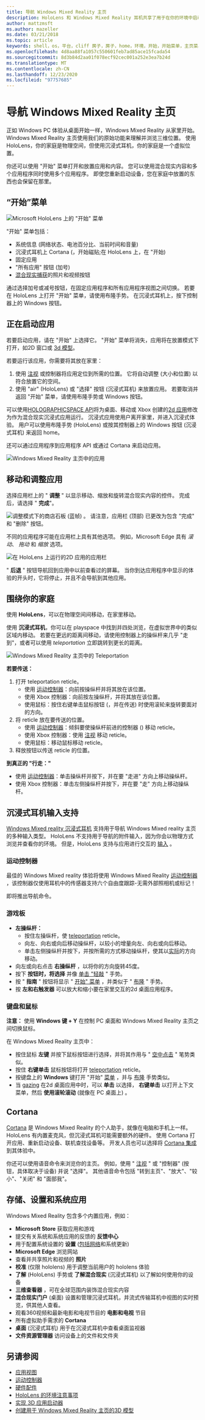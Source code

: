 ```yaml
---
title: 导航 Windows Mixed Reality 主页
description: HoloLens 和 Windows Mixed Reality 耳机共享了用于在你的环境中启动、放置和操作应用和3D 模型的范例， (物理或数字) 。 了解如何在这两种设备类型上浏览 Windows Mixed Reality 主页。
author: mattzmsft
ms.author: mazeller
ms.date: 03/21/2018
ms.topic: article
keywords: shell，os，平台，cliff 房子，房子，home，环境，开始，开始菜单，主页菜单，pin，应用，启动应用，放置应用，传送，移动，导航，混合现实耳机，虚拟现实耳机，什么是虚拟现实
ms.openlocfilehash: 4d8aa88fa1057c550601feb7ad85ace15fcada54
ms.sourcegitcommit: 8d3b84d2aa01f078ecf92cec001a252e3ea7b24d
ms.translationtype: MT
ms.contentlocale: zh-CN
ms.lasthandoff: 12/23/2020
ms.locfileid: "97757685"
---
```

# <a name="navigating-the-windows-mixed-reality-home"></a>导航 Windows Mixed Reality 主页

正如 Windows PC 体验从桌面开始一样，Windows Mixed Reality 从家里开始。 Windows Mixed Reality 主页使用我们的原始功能来理解并浏览三维位置。 使用 HoloLens，你的家庭是物理空间，但使用沉浸式耳机，你的家庭是一个虚拟位置。

你还可以使用 "开始" 菜单打开和放置应用和内容。 您可以使用混合现实内容和多个应用程序同时使用多个应用程序。 即使您重新启动设备，您在家庭中放置的东西也会保留在那里。

## <a name="start-menu"></a>“开始”菜单

![Microsoft HoloLens 上的 "开始" 菜单](images/start-500px.png)

"开始" 菜单包括：
* 系统信息 (网络状态、电池百分比、当前时间和音量) 
* 沉浸式耳机上 Cortana (，开始磁贴;在 HoloLens 上，在 "开始) 
* 固定应用
* "所有应用" 按钮 (加号) 
* [混合现实捕获](../mixed-reality-capture.md)的照片和视频按钮

通过选择加号或减号按钮，在固定应用程序和所有应用程序视图之间切换。 若要在 HoloLens 上打开 "开始" 菜单，请使用布隆手势。 在沉浸式耳机上，按下控制器上的 Windows 按钮。

## <a name="launching-apps"></a>正在启动应用

若要启动应用，请在 "开始" 上选择它。 "开始" 菜单将消失，应用将在放置模式下打开，如2D 窗口或 [3d 模型](../distribute/implementing-3d-app-launchers.md)。

若要运行该应用，你需要将其放在家里：
1. 使用 [注视](../design/gaze-and-commit.md) 或控制器将应用定位到所需的位置。 它将自动调整 (大小和位置) 以符合放置它的空间。
2. 使用 "air" (HoloLens) 或 "选择" 按钮 (沉浸式耳机) 来放置应用。 若要取消并返回 "开始" 菜单，请使用布隆手势或 Windows 按钮。

可以使用[HOLOGRAPHICSPACE API](https://msdn.microsoft.com/library/windows/apps/windows.graphics.holographic.holographicspace.aspx)将为桌面、移动或 Xbox 创建的[2d 应用](../develop/porting-apps/building-2d-apps.md)修改为作为混合现实沉浸式应用运行。 沉浸式应用使用户离开家里，并进入沉浸式体验。 用户可以使用布隆手势 (HoloLens) 或按其控制器上的 Windows 按钮 (沉浸式耳机) 来返回 home。

还可以通过应用程序到应用程序 API 或通过 Cortana 来启动应用。

![Windows Mixed Reality 主页中的应用](images/mixed-reality-home-500px.png)

## <a name="moving-and-adjusting-apps"></a>移动和调整应用

选择应用栏上的 " **调整** " 以显示移动、缩放和旋转混合现实内容的控件。 完成后，请选择 " **完成**"。

![调整模式下的商店石板 (蓝帧) 。 请注意，应用栏 (顶部) 已更改为包含 "完成" 和 "删除" 按钮。](images/adjust-500px.png)

不同的应用程序可能在应用栏上具有其他选项。 例如，Microsoft Edge 具有 *滚动*、 *拖动* 和 *缩放* 选项。 

![在 HoloLens 上运行的2D 应用的应用栏](images/holobar-500px.png)

" **后退** " 按钮导航回到应用中以前查看过的屏幕。 当你到达应用程序中显示的体验的开头时，它将停止，并且不会导航到其他应用。

## <a name="getting-around-your-home"></a>围绕你的家庭

使用 **HoloLens**，可以在物理空间间移动，在家里移动。

使用 **沉浸式耳机**，你可以在 playspace 中找到并四处浏览，在虚拟世界中的类似区域内移动。 若要在更远的距离间移动，请使用控制器上的操纵杆来几乎 "走到"，或者可以使用 *teleportation* 立即跳转到更长的距离。

![Windows Mixed Reality 主页中的 Teleportation](images/teleportation-500px.png)

**若要传送：**
1. 打开 teleportation reticle。
   * 使用 [运动控制器](../design/motion-controllers.md)：向前按操纵杆并将其放在该位置。
   * 使用 Xbox 控制器：向前按左操纵杆，并将其放在该位置。
   * 使用鼠标：按住右键单击鼠标按钮 (，并在传送) 时使用滚轮来旋转要面对的方向。
2. 将 reticle 放在要传送的位置。
   * 使用 [运动控制器](../design/motion-controllers.md)：倾斜要使操纵杆前进的控制器 () 移动 reticle。
   * 使用 Xbox 控制器：使用 [注视](../design/gaze-and-commit.md) 移动 reticle。
   * 使用鼠标：移动鼠标移动 reticle。
3. 释放按钮以传送 reticle 的位置。

**到真正的 "行走："**
* 使用 [运动控制器](../design/motion-controllers.md)：单击操纵杆并按下，并在要 "走进" 方向上移动操纵杆。
* 使用 Xbox 控制器：单击左侧操纵杆并按下，并在要 "走" 方向上移动操纵杆。

## <a name="immersive-headset-input-support"></a>沉浸式耳机输入支持

[Windows Mixed reality 沉浸式耳机](immersive-headset-hardware-details.md) 支持用于导航 Windows Mixed reality 主页的多种输入类型。 HoloLens 不支持用于导航的附件输入，因为你会以物理方式浏览并查看你的环境。 但是，HoloLens 支持与应用进行交互的 [输入](hardware-accessories.md) 。

### <a name="motion-controllers"></a>运动控制器

最佳的 Windows Mixed reality 体验将使用 Windows Mixed Reality [运动控制器](../design/motion-controllers.md) ，该控制器仅使用耳机中的传感器支持六个自由度跟踪-无需外部照相机或标记！

即将推出导航命令。

### <a name="gamepad"></a>游戏板
* **左操纵杆：**
  * 按住左操纵杆，使 [teleportation](navigating-the-windows-mixed-reality-home.md#getting-around-your-home) reticle。
  * 向左、向右或向后移动操纵杆，以较小的增量向左、向右或向后移动。
  * 单击左侧操纵杆并按下，并按所需的方式移动操纵杆，使其以[实际](navigating-the-windows-mixed-reality-home.md#getting-around-your-home)的方向移动。
* 向左或向右点击 **右操纵杆** ，以将你的方向旋转45度。
* 按下 **按钮时，将选择** 并像 [单击 "轻敲](../design/gaze-and-commit.md#composite-gestures) " 手势。
* 按 " **指南** " 按钮将显示 " [开始" 菜单](navigating-the-windows-mixed-reality-home.md#start-menu) ，并类似于 " [布隆](../design/system-gesture.md#bloom) " 手势。
* 按 **左和右触发器** 可以放大和缩小要在家里交互的2d 桌面应用程序。

### <a name="keyboard-and-mouse"></a>键盘和鼠标

**注意：** 使用 **Windows 键 + Y** 在控制 PC 桌面和 Windows Mixed Reality 主页之间切换鼠标。

在 Windows Mixed Reality 主页中：
* 按住鼠标 **左键** 并按下鼠标按钮进行选择，并将其作用与 " [空中点击](../design/gaze-and-commit.md#composite-gestures) " 笔势类似。
* 按住 **右键单击** 鼠标按钮将打开 [teleportation](navigating-the-windows-mixed-reality-home.md#getting-around-your-home) reticle。
* 按键盘上的 **Windows** 键打开 "开始" [菜单](navigating-the-windows-mixed-reality-home.md#start-menu) ，并与 [布隆](../design/system-gesture.md#bloom) 手势类似。
* 当 [gazing](../design/gaze-and-commit.md) 在2d 桌面应用中时，可以 **单击** 以选择， **右键单击** 以打开上下文菜单，然后 **使用滚轮滚动** (就像在 PC 桌面上) 。

## <a name="cortana"></a>Cortana

[Cortana](../design/voice-input.md#hey-cortana) 是 Windows Mixed Reality 的个人助手，就像在电脑和手机上一样。 HoloLens 有内置麦克风，但沉浸式耳机可能需要额外的硬件。 使用 Cortana 打开应用、重新启动设备、联机查找设备等。 开发人员也可以选择将 [Cortana 集成](https://dev.windows.com/cortana) 到其体验中。

你还可以使用语音命令来浏览你的主页。 例如，使用 " [注视](../design/gaze-and-commit.md) " 或 "控制器" (按钮，具体取决于设备) 并说 "选择"。 其他语音命令包括 "转到主页"、"放大"、"较小"、"关闭" 和 "面部我"。

## <a name="store-settings-and-system-apps"></a>存储、设置和系统应用

Windows Mixed Reality 包含多个内置应用，例如：
* **Microsoft Store** 获取应用和游戏
* 提交有关系统和系统应用的反馈的 **反馈中心**
* 用于配置系统设置的 **设置** ([包括网络](../connecting-to-wi-fi-on-hololens.md)和系统更新) 
* **Microsoft Edge** 浏览网站
* 查看并共享照片和视频的 **照片**
* **校准** (仅限 hololens) 用于调整当前用户的 hololens 体验
* **了解** (HoloLens) 手势或 **了解混合现实** (沉浸式耳机) 以了解如何使用你的设备
* **三维查看器** ，可在全球范围内装饰混合现实内容
* **混合现实门户** (桌面) 设置和管理沉浸式耳机，并流式传输耳机中视图的实时预览，供其他人查看。
* 观看360视频和最新电影和电视节目的 **电影和电视** 节目
* 所有虚拟助手需求的 **Cortana**
* **桌面** (沉浸式耳机) 用于在沉浸式耳机中查看桌面监视器
* **文件资源管理器** 访问设备上的文件和文件夹

## <a name="see-also"></a>另请参阅
* [应用视图](../design/app-views.md)
* [运动控制器](../design/motion-controllers.md)
* [硬件配件](hardware-accessories.md)
* [HoloLens 的环境注意事项](../environment-considerations-for-hololens.md)
* [实现 3D 应用启动器](../distribute/implementing-3d-app-launchers.md)
* [创建用于 Windows Mixed Reality 主页的3D 模型](../distribute/creating-3d-models-for-use-in-the-windows-mixed-reality-home.md)
